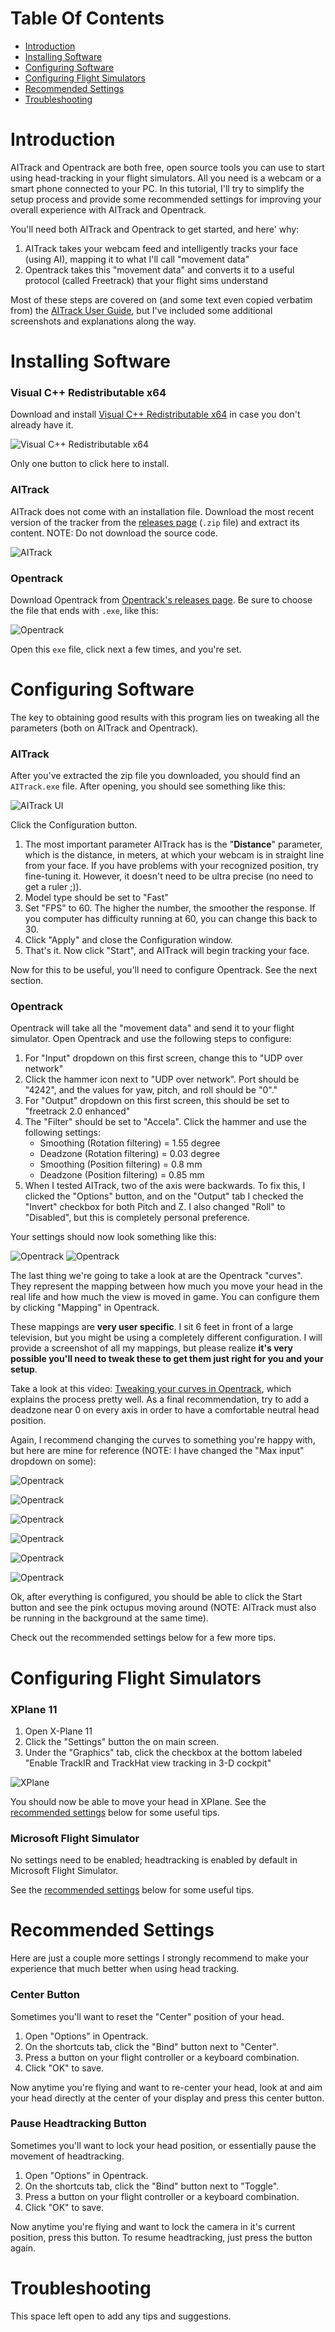 # Table Of Contents

- [Introduction](#introduction)
- [Installing Software](#installing-software)
- [Configuring Software](#configuring-software)
- [Configuring Flight Simulators](#configuring-flight-simulators)
- [Recommended Settings](#recommended-settings)
- [Troubleshooting](#troubleshooting)

# Introduction

AITrack and Opentrack are both free, open source tools you can use to start using head-tracking in your flight simulators. All you need is a webcam or a smart phone connected to your PC. In this tutorial, I'll try to simplify the setup process and provide some recommended settings for improving your overall experience with AITrack and Opentrack.

You'll need both AITrack and Opentrack to get started, and here' why:
1. AITrack takes your webcam feed and intelligently tracks your face (using AI), mapping it to what I'll call "movement data"
2. Opentrack takes this "movement data" and converts it to a useful protocol (called Freetrack) that your flight sims understand

Most of these steps are covered on (and some text even copied verbatim from) the [AITrack User Guide](https://github.com/AIRLegend/aitrack/wiki/User-guide), but I've included some additional screenshots and explanations along the way.

# Installing Software

### Visual C++ Redistributable x64

Download and install [Visual C++ Redistributable x64](https://aka.ms/vs/16/release/vc_redist.x64.exe) in case you don't already have it.

![Visual C++ Redistributable x64](/images/visual-c-install.jpg)

Only one button to click here to install.

### AITrack

AITrack does not come with an installation file. Download the most recent version of the tracker from the [releases page](https://github.com/AIRLegend/aitracker/releases) (`.zip` file) and extract its content. NOTE: Do not download the source code.

![AITrack](/images/aitrack-link.jpg)

### Opentrack

Download Opentrack from [Opentrack's releases page](https://github.com/opentrack/opentrack/releases). Be sure to choose the file that ends with `.exe`, like this:

![Opentrack](/images/opentrack-link.jpg)

Open this `exe` file, click next a few times, and you're set.

# Configuring Software

The key to obtaining good results with this program lies on tweaking all the parameters (both on AITrack and Opentrack).

### AITrack

After you've extracted the zip file you downloaded, you should find an `AITrack.exe` file. After opening, you should see something like this:

![AITrack UI](/images/aitrack-ui.jpg)

Click the Configuration button.
1. The most important parameter AITrack has is the "**Distance**" parameter, which is the distance, in meters, at which your webcam is in straight line from your face. If you have problems with your recognized position, try fine-tuning it. However, it doesn't need to be ultra precise (no need to get a ruler ;)). 
2. Model type should be set to "Fast"
3. Set "FPS" to 60. The higher the number, the smoother the response. If you computer has difficulty running at 60, you can change this back to 30.
4. Click "Apply" and close the Configuration window.
5. That's it. Now click "Start", and AITrack will begin tracking your face.

Now for this to be useful, you'll need to configure Opentrack. See the next section.

### Opentrack

Opentrack will take all the "movement data" and send it to your flight simulator.  Open Opentrack and use the following steps to configure:

1. For "Input" dropdown on this first screen, change this to "UDP over network"
2. Click the hammer icon next to "UDP over network". Port should be "4242", and the values for yaw, pitch, and roll should be "0"."
3. For "Output" dropdown on this first screen, this should be set to "freetrack 2.0 enhanced"
4. The "Filter" should be set to "Accela". Click the hammer and use the following settings:
    - Smoothing (Rotation filtering) = 1.55 degree
    - Deadzone (Rotation filtering) = 0.03 degree
    - Smoothing (Position filtering) = 0.8 mm
    - Deadzone (Position filtering) = 0.85 mm
5. When I tested AITrack, two of the axis were backwards. To fix this, I clicked the "Options" button, and on the "Output" tab I checked the "Invert" checkbox for both Pitch and Z. I also changed "Roll" to "Disabled", but this is completely personal preference.

Your settings should now look something like this:

![Opentrack](/images/opentrack-configs.jpg)
![Opentrack](/images/opentrack-output.png)

The last thing we're going to take a look at are the Opentrack "curves". They represent the mapping between how much you move your head in the real life and how much the view is moved in game. You can configure them by clicking "Mapping" in Opentrack.

These mappings are **very user specific**. I sit 6 feet in front of a large television, but you might be using a completely different configuration. I will provide a screenshot of all my mappings, but please realize **it's very possible you'll need to tweak these to get them just right for you and your setup**.

Take a look at this video: [Tweaking your curves in Opentrack](https://www.youtube.com/watch?v=u0TBI7SoGkc), which explains the process pretty well. As a final recommendation, try to add a deadzone near 0 on every axis in order to have a comfortable neutral head position.

Again, I recommend changing the curves to something you're happy with, but here are mine for reference (NOTE: I have changed the "Max input" dropdown on some):

![Opentrack](/images/opentrack-yaw.png)

![Opentrack](/images/opentrack-pitch.png)

![Opentrack](/images/opentrack-roll.png)

![Opentrack](/images/opentrack-x.png)

![Opentrack](/images/opentrack-y.png)

![Opentrack](/images/opentrack-z.png)

Ok, after everything is configured, you should be able to click the Start button and see the pink octupus moving around (NOTE: AITrack must also be running in the background at the same time).

Check out the recommended settings below for a few more tips.

# Configuring Flight Simulators

### XPlane 11

1. Open X-Plane 11
2. Click the "Settings" button the on main screen.
3. Under the "Graphics" tab, click the checkbox at the bottom labeled "Enable TrackIR and TrackHat view tracking in 3-D cockpit"

![XPlane](/images/xplane-settings.png)

You should now be able to move your head in XPlane. See the [recommended settings](#recommended-settings) below for some useful tips.

### Microsoft Flight Simulator

No settings need to be enabled; headtracking is enabled by default in Microsoft Flight Simulator.

See the [recommended settings](#recommended-settings) below for some useful tips.

# Recommended Settings

Here are just a couple more settings I strongly recommend to make your experience that much better when using head tracking.

### Center Button

Sometimes you'll want to reset the "Center" position of your head. 

1. Open "Options" in Opentrack.
2. On the shortcuts tab, click the "Bind" button next to "Center".
3. Press a button on your flight controller or a keyboard combination.
4. Click "OK" to save.

Now anytime you're flying and want to re-center your head, look at and aim your head directly at the center of your display and press this center button.

### Pause Headtracking Button

Sometimes you'll want to lock your head position, or essentially pause the movement of headtracking. 

1. Open "Options" in Opentrack.
2. On the shortcuts tab, click the "Bind" button next to "Toggle".
3. Press a button on your flight controller or a keyboard combination.
4. Click "OK" to save.

Now anytime you're flying and want to lock the camera in it's current position, press this button. To resume headtracking, just press the button again.

# Troubleshooting

This space left open to add any tips and suggestions.
